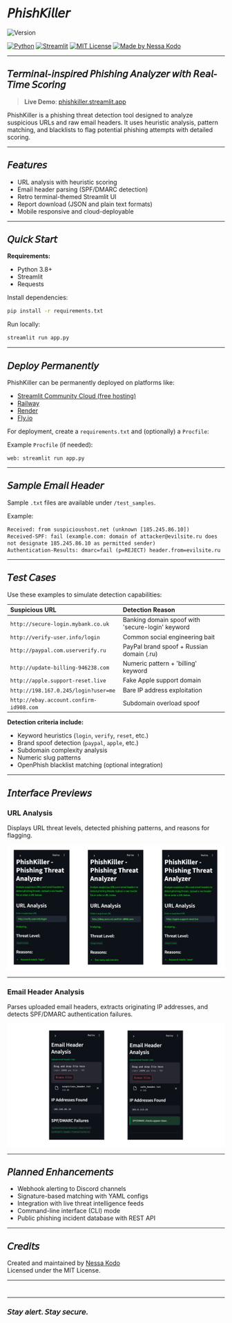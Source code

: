 # 𝘗𝘩𝘪𝘴𝘩𝘒𝘪𝘭𝘭𝘦𝘳

![Version](https://img.shields.io/badge/Version-v1-000000?style=for-the-badge&logo=github&logoColor=white)

[![Python](https://img.shields.io/badge/Python-000000?style=for-the-badge&logo=python&logoColor=white)](https://www.python.org)
[![Streamlit](https://img.shields.io/badge/Streamlit-000000?style=for-the-badge&logo=streamlit&logoColor=white)](https://streamlit.io)
[![MIT License](https://img.shields.io/badge/License-MIT-000000?style=for-the-badge)](LICENSE)
[![Made by Nessa Kodo](https://img.shields.io/badge/Made%20by-Nessa%20Kodo-000000?style=for-the-badge)](https://nessakodo.com)

---

## 𝘛𝘦𝘳𝘮𝘪𝘯𝘢𝘭-𝘪𝘯𝘴𝘱𝘪𝘳𝘦𝘥 𝘗𝘩𝘪𝘴𝘩𝘪𝘯𝘨 𝘈𝘯𝘢𝘭𝘺𝘻𝘦𝘳 𝘸𝘪𝘵𝘩 𝘙𝘦𝘢𝘭-𝘛𝘪𝘮𝘦 𝘚𝘤𝘰𝘳𝘪𝘯𝘨

> **Live Demo**: [phishkiller.streamlit.app](https://phishkiller.streamlit.app)

PhishKiller is a phishing threat detection tool designed to analyze suspicious URLs and raw email headers. It uses heuristic analysis, pattern matching, and blacklists to flag potential phishing attempts with detailed scoring.

---

## 𝘍𝘦𝘢𝘵𝘶𝘳𝘦𝘴

- URL analysis with heuristic scoring
- Email header parsing (SPF/DMARC detection)
- Retro terminal-themed Streamlit UI
- Report download (JSON and plain text formats)
- Mobile responsive and cloud-deployable

---

## 𝘘𝘶𝘪𝘤𝘬 𝘚𝘵𝘢𝘳𝘵

**Requirements:**

- Python 3.8+
- Streamlit
- Requests

Install dependencies:

```bash
pip install -r requirements.txt
```

Run locally:

```bash
streamlit run app.py
```

---

## 𝘋𝘦𝘱𝘭𝘰𝘺 𝘗𝘦𝘳𝘮𝘢𝘯𝘦𝘯𝘵𝘭𝘺

PhishKiller can be permanently deployed on platforms like:

- [Streamlit Community Cloud (free hosting)](https://streamlit.io/cloud)
- [Railway](https://railway.app/)
- [Render](https://render.com/)
- [Fly.io](https://fly.io/)

For deployment, create a `requirements.txt` and (optionally) a `Procfile`:

Example `Procfile` (if needed):

```
web: streamlit run app.py
```

---

## 𝘚𝘢𝘮𝘱𝘭𝘦 𝘌𝘮𝘢𝘪𝘭 𝘏𝘦𝘢𝘥𝘦𝘳

Sample `.txt` files are available under `/test_samples`.

Example:

```text
Received: from suspicioushost.net (unknown [185.245.86.10])
Received-SPF: fail (example.com: domain of attacker@evilsite.ru does not designate 185.245.86.10 as permitted sender)
Authentication-Results: dmarc=fail (p=REJECT) header.from=evilsite.ru
```

---

## 𝘛𝘦𝘴𝘵 𝘊𝘢𝘴𝘦𝘴

Use these examples to simulate detection capabilities:

| Suspicious URL                             | Detection Reason                                  |
|:-------------------------------------------|:--------------------------------------------------|
| `http://secure-login.mybank.co.uk`         | Banking domain spoof with 'secure-login' keyword  |
| `http://verify-user.info/login`            | Common social engineering bait                   |
| `http://paypal.com.userverify.ru`          | PayPal brand spoof + Russian domain (.ru)         |
| `http://update-billing-946238.com`         | Numeric pattern + 'billing' keyword               |
| `http://apple.support-reset.live`          | Fake Apple support domain                        |
| `http://198.167.0.245/login?user=me`       | Bare IP address exploitation                     |
| `http://ebay.account.confirm-id908.com`    | Subdomain overload spoof                         |

**Detection criteria include:**
- Keyword heuristics (`login`, `verify`, `reset`, etc.)
- Brand spoof detection (`paypal`, `apple`, etc.)
- Subdomain complexity analysis
- Numeric slug patterns
- OpenPhish blacklist matching (optional integration)

---

## 𝘐𝘯𝘵𝘦𝘳𝘧𝘢𝘤𝘦 𝘗𝘳𝘦𝘷𝘪𝘦𝘸𝘴

### URL Analysis

Displays URL threat levels, detected phishing patterns, and reasons for flagging.

![URL analysis results with threat level and reasoning](/assets/screenshots/url.png)


---

### Email Header Analysis

Parses uploaded email headers, extracts originating IP addresses, and detects SPF/DMARC authentication failures.

![Email header analysis with SPF failure output](/assets/screenshots/email.png)

---

## 𝘗𝘭𝘢𝘯𝘯𝘦𝘥 𝘌𝘯𝘩𝘢𝘯𝘤𝘦𝘮𝘦𝘯𝘵𝘴

- Webhook alerting to Discord channels
- Signature-based matching with YAML configs
- Integration with live threat intelligence feeds
- Command-line interface (CLI) mode
- Public phishing incident database with REST API

---

## 𝘊𝘳𝘦𝘥𝘪𝘵𝘴

Created and maintained by [Nessa Kodo](https://nessakodo.com)  
Licensed under the MIT License.

---

# 

---

### 𝘚𝘵𝘢𝘺 𝘢𝘭𝘦𝘳𝘵. 𝘚𝘵𝘢𝘺 𝘴𝘦𝘤𝘶𝘳𝘦.